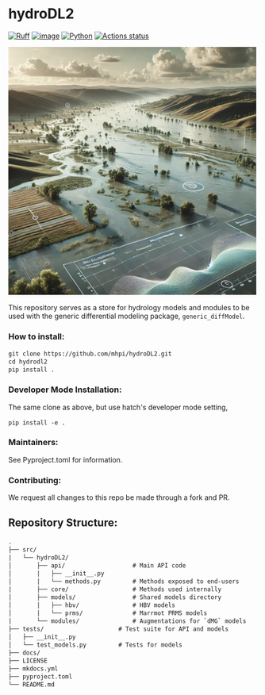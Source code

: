 # hydroDL2
[![Ruff](https://img.shields.io/endpoint?url=https://raw.githubusercontent.com/astral-sh/ruff/main/assets/badge/v2.json)](https://github.com/astral-sh/ruff)
[![image](https://img.shields.io/pypi/l/ruff.svg)](https://github.com/astral-sh/ruff/blob/main/LICENSE)
[![Python](https://img.shields.io/badge/python-3.10%20%7C%203.11%20%7C%203.12-blue)]()
[![Actions status](https://github.com/astral-sh/ruff/workflows/CI/badge.svg)](https://github.com/astral-sh/ruff/actions)

<img src="docs/images/hydrodl2_cover_logo.png" alt="hydroOps" width="500" height="500">

This repository serves as a store for hydrology models and modules to be used
with the generic differential modeling package, `generic_diffModel`. 

### How to install:
```shell
git clone https://github.com/mhpi/hydroDL2.git
cd hydrodl2
pip install .
```

### Developer Mode Installation:
The same clone as above, but use hatch's developer mode setting,
```shell
pip install -e .
```

### Maintainers:
See Pyproject.toml for information.

### Contributing:
We request all changes to this repo be made through a fork and PR.


## Repository Structure:

    .
    ├── src/
    |   └── hydroDL2/ 
    │       ├── api/                   # Main API code
    │       |   ├── __init__.py        
    │       |   └── methods.py         # Methods exposed to end-users
    |       ├── core/                  # Methods used internally
    │       ├── models/                # Shared models directory
    │       |   ├── hbv/               # HBV models
    │       |   └── prms/              # Marrmot PRMS models     
    |       └── modules/               # Augmentations for `dMG` models
    ├── tests/                     # Test suite for API and models
    │   ├── __init__.py            
    │   └── test_models.py         # Tests for models
    ├── docs/                          
    ├── LICENSE
    ├── mkdocs.yml
    ├── pyproject.toml             
    └── README.md                      
